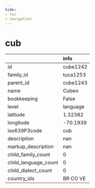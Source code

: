 ```yaml
---
hide:
- toc
- navigation
---
```

# cub
|                      | info     |
|:---------------------|:---------|
| id                   | cube1242 |
| family_id            | tuca1253 |
| parent_id            | cube1243 |
| name                 | Cubeo    |
| bookkeeping          | False    |
| level                | language |
| latitude             | 1.32382  |
| longitude            | -70.1939 |
| iso639P3code         | cub      |
| description          | nan      |
| markup_description   | nan      |
| child_family_count   | 0        |
| child_language_count | 0        |
| child_dialect_count  | 0        |
| country_ids          | BR CO VE |